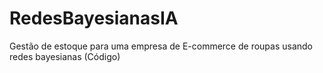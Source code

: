 # RedesBayesianasIA
Gestão de estoque para uma empresa de E-commerce de roupas usando redes bayesianas (Código)
